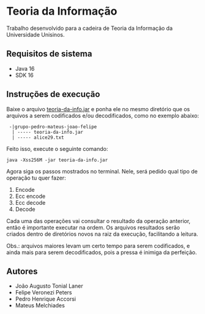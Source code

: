 # Teoria da Informação

Trabalho desenvolvido para a cadeira de Teoria da Informação da Universidade Unisinos.

## Requisitos de sistema

- Java 16
- SDK 16

## Instruções de execução 

Baixe o arquivo [teoria-da-info.jar](https://github.com/pedrohaccorsi/teoria-da-info/raw/main/download/teoria-da-info.jar) e ponha ele no mesmo diretório que os arquivos a serem codificados e/ou decodificados, como no exemplo abaixo:

```
 -|grupo-pedro-mateus-joao-felipe
  | ----- teoria-da-info.jar 
  | ----- alice29.txt
```

Feito isso, execute o seguinte comando:

```
java -Xss256M -jar teoria-da-info.jar
```

Agora siga os passos mostrados no terminal. Nele, será pedido qual tipo de operação tu quer fazer:

1. Encode
2. Ecc encode
3. Ecc decode
4. Decode

Cada uma das operações vai consultar o resultado da operação anterior, então é importante executar na ordem.
Os arquivos resultados serão criados dentro de diretórios novos na raiz da execução, facilitando a leitura.

Obs.: arquivos maiores levam um certo tempo para serem codificados, e ainda mais para serem decodificados, pois a pressa é inimiga da perfeição.

## Autores

- João Augusto Tonial Laner
- Felipe Veronezi Peters
- Pedro Henrique Accorsi
- Mateus Melchiades



